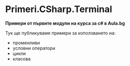 ﻿# Primeri.CSharp.Terminal
**Примери от първите модули на курса за c# в Aula.bg**

Тук ще публикуваме примери за използването на:
* променливи
* условни оператори
* цикли
* класова

